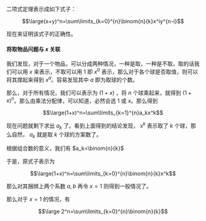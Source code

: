 二项式定理表示成如下式子：

$$\large(x+y)^n=\sum\limits_{k=0}^{n}\binom{n}{k}x^iy^{n-i}$$

现在来证明该式子的正确性。

#### 将取物品问题与 $x$ 关联
我们发现，对于一个物品，可以分成两种情况，一种是取，一种是不取，取的话我们可以用 $x$ 来表示，不取可以用 $1$ 即 $x^0$ 表示，那么对于各个球是否取值，则可以将其撑起来得到 $x^a$。容易发现其中 $a$ 即为取球的个数。

那么，对于所有情况，我们可以表示为 $(1+x)$ ，将 $n$ 个球乘起来，就得到 $(1+x)^n$。那么由乘法分配律，可以知道，必然会选 $1$ 或 $x$。那么得到

$$\large(1+x)^n=\sum\limits_{k=1}^{n}a_kx^k$$

现在问题就剩下求出 $a_k$ 了。看到上面得到的结论发现， $x^k$ 表示取了 $k$ 个球，那么自然， $a_k$  就是取 $k$ 个球的方案数了。

根据组合数的意义，我们有 $a_k=\binom{n}{k}$

于是，原式子表示为

$$\large(1+x)^n=\sum\limits_{k=0}^{n}\binom{n}{k}x^k$$


那么对其捆绑上两个系数 $a,b$ 再令 $x=1$ 则得到一般情况了。

那么对于 $x=1$ 的情况，有

$$\large 2^n=\sum\limits_{k=0}^{n}\binom{n}{k}$$